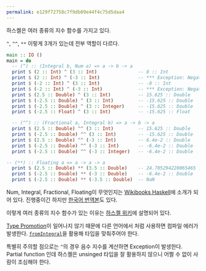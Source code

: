 ```yaml
---
permalink: e129f72758c7f9db09e44f4c75d5daa4
---
```

하스켈은 여러 종류의 지수 함수를 가지고 있다.

`^`, `^^`, `**` 이렇게 3개가 있는데 전부 역할이 다르다.

```hs
main :: IO ()
main = do
  -- (^) :: (Integral b, Num a) => a -> b -> a
  print $ (2 :: Int) ^ (3 :: Int)               -- 8 :: Int
  print $ (2 :: Int) ^ (-3 :: Int)              -- *** Exception: Negative exponent
  print $ (-2 :: Int) ^ (3 :: Int)              -- -8 :: Int
  print $ (-2 :: Int) ^ (-3 :: Int)             -- *** Exception: Negative exponent
  print $ (2.5 :: Double) ^ (3 :: Int)          -- 15.625 :: Double
  print $ (-2.5 :: Double) ^ (3 :: Int)         -- -15.625 :: Double
  print $ (-2.5 :: Double) ^ (3 :: Integer)     -- -15.625 :: Double
  print $ (-2.5 :: Float) ^ (3 :: Int)          -- -15.625 :: Float

  -- (^^) :: (Fractional a, Integral b) => a -> b -> a
  print $ (2.5 :: Double) ^^ (3 :: Int)         -- 15.625 :: Double
  print $ (-2.5 :: Double) ^^ (3 :: Int)        -- -15.625 :: Double
  print $ (2.5 :: Double) ^^ (-3 :: Int)        -- 6.4e-2 :: Double
  print $ (-2.5 :: Double) ^^ (-3 :: Int)       -- -6.4e-2 :: Double
  print $ (-2.5 :: Double) ^^ (-3 :: Integer)   -- -6.4e-2 :: Double

-- (**) :: Floating a => a -> a -> a
  print $ (2.5 :: Double) ** (3.5 :: Double)    -- 24.705294220065465 :: Double
  print $ (-2.5 :: Double) ** (-3 :: Double)    -- -6.4e-2 :: Double
  print $ (-2.5 :: Double) ** (-3.5 :: Double)  -- NaN
```
Num, Integral, Fractional, Floating이 무엇인지는 [Wikibooks Haskell](https://en.wikibooks.org/wiki/Haskell/Classes_and_types)에 소개가 되어 있다. 진행중이긴 하지만 [한국어 번역본](https://wikidocs.net/book/204)도 있다.

이렇게 여러 종류의 지수 함수가 있는 이유는 [하스켈 위키](https://wiki.haskell.org/Power_function)에 설명되어 있다.

[Type Promotion](https://en.wikipedia.org/wiki/Type_conversion#Type_promotion)이 일어나지 않기 때문에 다른 언어에서 처럼 사용하면 컴파일 에러가 발생한다. [`fromIntegral`](http://hackage.haskell.org/package/base/docs/Prelude.html#v:fromIntegral)을 활용해 타입을 맞춰주어야 한다.

특별히 주의할 점으로는 `^`의 경우 음수 지수를 계산하면 Exception이 발생한다. Partial function 인데 하스켈은 unsinged 타입을 잘 활용하지 않으니 어쩔 수 없이 사람이 조심해야 한다.
